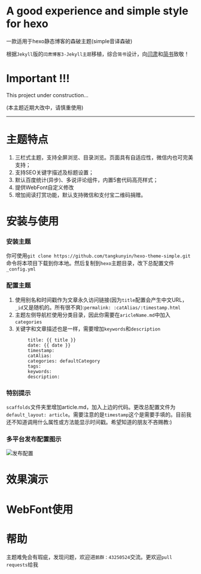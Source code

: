 # A good experience  and simple style for hexo

一款适用于hexo静态博客的森破主题(simple音译森破)

根据`Jekyll`版的`闫肃博客3-Jekyll主题`移植，综合`简书`设计，向[闫肃](http://yansu.org/)和[简书](http://www.jianshu.com)致敬！


# Important !!!

This project under construction...

(本主题近期大改中，请慎重使用)

----------------------------------------

# 主题特点

1. 三栏式主题，支持全屏浏览、目录浏览。页面具有自适应性，微信内也可完美支持；
2. 支持SEO关键字描述及标题设置；
3. 默认百度统计(异步)、多说评论组件，内置5套代码高亮样式；
4. 提供WebFont自定义修改
5. 增加阅读打赏功能，默认支持微信和支付宝二维码捐赠。

# 安装与使用

### 安装主题

你可使用`git clone https://github.com/tangkunyin/hexo-theme-simple.git`命令将本项目下载到你本地。然后复制到`hexo`主题目录，改下总配置文件`_config.yml`

### 配置主题

1. 使用别名和时间戳作为文章永久访问链接(因为`title`配置会产生中文URL，`_id`又是随机的。所有很不爽):`permalink: :catAlias/:timestamp.html`
2. 主题左侧导航栏使用分类目录，因此你需要在`aricleName.md`中加入`categories`
3. 关键字和文章描述也是一样，需要增加`keywords`和`description`

```
		title: {{ title }}
		date: {{ date }}
		timestamp: 
		catAlias:
		categories: defaultCategory
		tags:
		keywords:
		description:
```
### 特别提示

`scaffolds`文件夹里增加article.md，加入上边的代码。更改总配置文件为`default_layout: article`。需要注意的是`timestamp`这个是需要手填的。目前我还不知道调用什么属性或方法能显示时间戳。希望知道的朋友不吝赐教:)

### 多平台发布配置图示

![发布配置](http://i11.tietuku.com/ac416783141af114.png)


# 效果演示


# WebFont使用


# 帮助

主题难免会有瑕疵，发现问题，欢迎进`鹅群：43250524`交流。更欢迎`pull requests`给我
